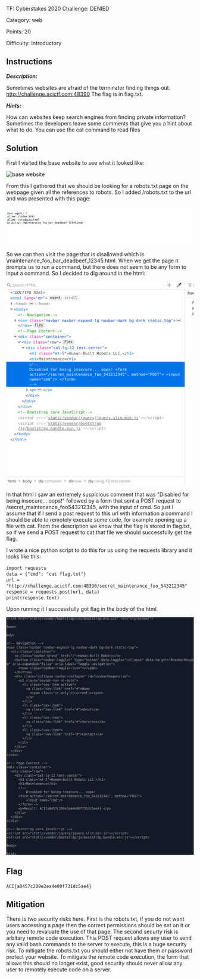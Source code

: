 TF: Cyberstakes 2020
Challenge: DENIED

Category: web

Points: 20

Difficulty: Introductory

## Instructions

***Description:***

Sometimes websites are afraid of the terminator finding things out.
http://challenge.acictf.com:48390 The flag is in flag.txt.

***Hints:***

How can websites keep search engines from finding private information?
Sometimes the developers leave some comments that give you a hint about what to do.
You can use the cat command to read files

## Solution

First I visited the base website to see what it looked like:

![base website](basewebsite.png)

From this I gathered that we should be looking for a robots.txt page on the
webpage given all the references to robots. So I added /robots.txt to the
url and was presented with this page:

![robots.txt page](robots.png)

So we can then visit the page that is disallowed which is
\maintenance_foo_bar_deadbeef_12345.html. When we get the page it prompts
us to run a command, but there does not seem to be any form to input a command.
So I decided to dig around in the html:

![Disallowed page html](html.png)

In that html I saw an extremely suspicious comment that was
"Disabled for being insecure... oops!" followed by a form that sent a POST
request to /secret_maintenance_foo543212345, with the input of cmd. So just
I assume that if I send a post request to this url with information a command
I should be able to remotely execute some code, for example opening up a file
with cat. From the description we know that the flag is stored in flag.txt, so
if we send a POST request to cat that file we should successfully get the flag.

I wrote a nice python script to do this for us using the requests library and it
looks like this:

    import requests
    data = {"cmd": "cat flag.txt"}
    url = "http://challenge.acictf.com:48390/secret_maintenance_foo_543212345"
    response = requests.post(url, data)
    print(response.text)

Upon running it I successfully got flag in the body of the html.

![solution](solution.png)

## Flag

`ACI{a0457c209e2ea4e00f731dc5ae4}`

## Mitigation

There is two security risks here. First is the robots.txt, if you do not want users
accessing a page then the correct permissions should be set on it or you need to
revaluate the use of that page. The second securty risk is arbitary remote code
execution. This POST request allows any user to send any valid bash commands to
the server to execute, this is a huge security risk. To mitigate the robots.txt
you should either not have them or password protect your website. To mitigate
the remote code execution, the form that allows this should no longer exist,
good security should never allow any user to remotely execute code on a server.
